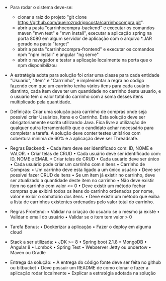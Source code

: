 - Para rodar o sistema deve-se:
    - clonar a raiz do projeto "git clone https://github.com/queirozrodrigocosta/carrinhocompra.git".
    - abrir a pasta "carrinhocompra-backend" e executar os comandos maven "mvn test" e "mvn install", executar a aplicação spring na porta 8080 em algum servidor de aplicação com o arquivo *.JAR gerado na pasta "target"
    - abrir a pasta "carrinhocompra-frontend" e executar os comandos npm "npm install" e angular "ng serve"
    - abrir o navegador e testar a aplicação localmente na porta que o npm disponibilizou

- A estratégia adota para solução foi criar uma classe para cada entidade "Usuario", "Item" e "Carrrinho", e implementar a regra no código fazendo com que um carrinho tenha vários itens para cada usuário disntinto, cada item deve ter um quantidade no carrinho deste usuario, e o usuario tem o valor total do carrinho com a soma desses itens multiplicado pela quantidade.

- Definição: Criar uma solução para carrinho de compras onde seja possível criar Usuários, Itens e o Carrinho. Esta solução deve ser obrigatoriamente escrita utilizando Java. Fica livre a utilização de qualquer outra ferramenta/lib que o candidato achar necessário para completar a tarefa. A solução deve conter testes unitários com cobertura minima de 60% e a aplicação deve ser Threadsafe. 

- Regras Backend: • Cada ítem deve ser identificado com: ID, NOME e VALOR. • Criar telas de CRUD • Cada usuário deve ser identificado com: ID, NOME e EMAIL • Criar telas de CRUD • Cada usuário deve ser único • Cada usuário pode criar um carrinho com n itens • Carrinho de Compras: • Um carrinho deve esta ligado a um único usuário • Deve ser possível fazer CRUD de itens • Se um ítem já existir no carrinho, deve ser atualizado a quantidade deste item no carrinho • Não deve existir ítem no carrinho com valor <= 0 • Deve existir um método fechar compras que exibirá todos os itens do carrinho ordenados por nome, valor e exibir o somatório dos itens. • Deve existir um método que exiba a lista de carrinhos existentes ordenados pelo valor total do carrinho. 

- Regras Frontend: • Validar na criação do usuário se o mesmo ja existe • Validar o email do usuário • Validar se o item tem valor > 0 

- Tarefa Bonus: • Dockerizar a aplicação • Fazer o deploy em alguma cloud 

- Stack a ser utilizada: • JDK >= 8 • Spring boot 2.1.8 • MongoDB • Angular 8 • Lombok • Spring Test • Webserver Jetty ou undertow • Maven ou Gradle 

- Entrega da solução: • A entrega do código fonte deve ser feita no github ou bitbucket • Deve possuir um README de como clonar e fazer a aplicação rodar localmente • Explicar a estratégia adotada na solução


